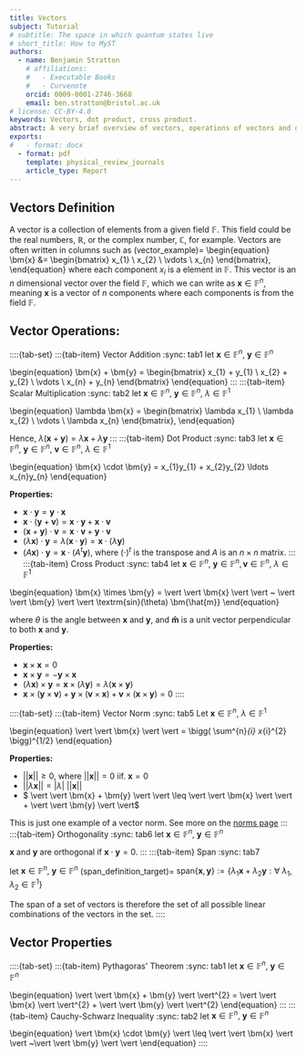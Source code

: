 ```yaml
---
title: Vectors 
subject: Tutorial
# subtitle: The space in which quantum states live
# short_title: How to MyST
authors:
  - name: Benjamin Stratton
    # affiliations:
    #   - Executable Books
    #   - Curvenote
    orcid: 0009-0001-2746-3668
    email: ben.stratton@bristol.ac.uk
# license: CC-BY-4.0
keywords: Vectors, dot product, cross product. 
abstract: A very brief overview of vectors, operations of vectors and other key properties. 
exports:
#   - format: docx
  - format: pdf
    template: physical_review_journals
    article_type: Report
---
```


## Vectors Definition 

A vector is a collection of elements from a given field $\mathbb{F}$. This field could be the real numbers, $\mathbb{R}$, or the complex number, $\mathbb{C}$, for example. Vectors are often written in columns such as 
(vector_example)=
\begin{equation}
    \bm{x} &= \begin{bmatrix}
           x_{1} \\
           x_{2} \\
           \vdots \\
           x_{n}
         \end{bmatrix},
  \end{equation}
where each component $x_{i}$ is a element in $\mathbb{F}$. This vector is an $n$ dimensional vector over the field $\mathbb{F}$, which we can write as $\bm{x} \in \mathbb{F}^{n}$, meaning $\bm{x}$ is a vector of $n$ components where each components is from the field $\mathbb{F}$. 

## Vector Operations:

::::{tab-set}
:::{tab-item} Vector Addition
:sync: tab1
let $\bm{x} \in \mathbb{F}^{n}, ~\bm{y} \in \mathbb{F}^{n}$ 

\begin{equation}
    \bm{x} + \bm{y} = \begin{bmatrix}
           x_{1} + y_{1} \\
           x_{2} + y_{2} \\
           \vdots \\
           x_{n} + y_{n}
         \end{bmatrix}
\end{equation}
:::
:::{tab-item} Scalar Multiplication
:sync: tab2
let $\bm{x} \in \mathbb{F}^{n}, ~ \bm{y} \in \mathbb{F}^{n},~ \lambda \in \mathbb{F}^{1}$

\begin{equation}
    \lambda \bm{x} = \begin{bmatrix}
           \lambda x_{1} \\
           \lambda x_{2} \\
           \vdots \\
           \lambda x_{n}
         \end{bmatrix},
\end{equation}

Hence, $\lambda (\bm{x} + \bm{y}) = \lambda \bm{x} + \lambda \bm{y}$
:::
:::{tab-item} Dot Product
:sync: tab3
let $\bm{x} \in \mathbb{F}^{n}, ~\bm{y} \in \mathbb{F}^{n}, ~\bm{v} \in \mathbb{F}^{n},~ \lambda \in \mathbb{F}^{1}$ 

\begin{equation}
    \bm{x} \cdot \bm{y} = x_{1}y_{1} + x_{2}y_{2} \ldots x_{n}y_{n}
\end{equation}

**Properties:**

- $\bm{x} \cdot \bm{y} = \bm{y} \cdot \bm{x}$
- $\bm{x} \cdot (\bm{y} + \bm{v}) = \bm{x} \cdot \bm{y} + \bm{x} \cdot \bm{v}$
- $(\bm{x} + \bm{y}) \cdot \bm{v} = \bm{x} \cdot \bm{v} + \bm{y} \cdot \bm{v}$
- $(\lambda \bm{x}) \cdot \bm{y} = \lambda(\bm{x} \cdot \bm{y}) = \bm{x} \cdot (\lambda \bm{y})$
- $(A\bm{x}) \cdot \bm{y} = \bm{x} \cdot (A^t\bm{y})$, where $(\cdot)^t$ is the transpose and $A$ is an $n \times n$ matrix. 
:::
:::{tab-item} Cross Product 
:sync: tab4
let $\bm{x} \in \mathbb{F}^{n}, ~\bm{y} \in \mathbb{F}^{n}, \bm{v} \in \mathbb{F}^{n}, ~ \lambda \in \mathbb{F}^{1}$

\begin{equation}
\bm{x} \times \bm{y} = \vert \vert \bm{x} \vert \vert ~ \vert \vert \bm{y} \vert \vert \textrm{sin}(\theta) \bm{\hat{m}}
\end{equation}

where $\theta$ is the angle between $\bm{x}$ and $\bm{y}$, and $\bm{\hat{m}}$ is a unit vector perpendicular to both $\bm{x}$ and $\bm{y}$. 

**Properties:**

- $\bm{x} \times \bm{x} = 0$
- $\bm{x} \times \bm{y} = - \bm{y} \times \bm{x}$
- $(\lambda \bm{x}) \times \bm{y} = \bm{x} \times (\lambda \bm{y}) = \lambda (\bm{x} \times \bm{y})$
- $\bm{x} \times (\bm{y} \times \bm{v}) + \bm{y} \times (\bm{v} \times \bm{x}) + \bm{v} \times (\bm{x} \times \bm{y}) = 0$
::::

::::{tab-set}
:::{tab-item} Vector Norm
:sync: tab5
Let $\bm{x} \in \mathbb{F}^{n}, ~ \lambda \in \mathbb{F}^{1}$

\begin{equation}
\vert \vert \bm{x} \vert \vert = \bigg( \sum^{n}_{i} x_{i}^{2} \bigg)^{1/2}
\end{equation}

**Properties:**

- $\vert \vert \bm{x} \vert \vert \geq 0, ~\textrm{where}~\vert \vert \bm{x} \vert \vert = 0 ~\textrm{iif.}~\bm{x}=0$
- $\vert \vert \lambda \bm{x} \vert \vert = \vert \lambda \vert ~ \vert \vert \bm{x} \vert \vert$
- $ \vert \vert \bm{x} + \bm{y} \vert \vert \leq \vert \vert \bm{x} \vert \vert + \vert \vert \bm{y} \vert \vert$

This is just one example of a vector norm. See more on the [norms page](#norms_page_target)
:::
:::{tab-item} Orthogonality
:sync: tab6
let $\bm{x} \in \mathbb{F}^{n}, ~\bm{y} \in \mathbb{F}^{n}$

$\bm{x}$ and $\bm{y}$ are orthogonal if $\bm{x} \cdot \bm{y} = 0$.
:::
:::{tab-item} Span
:sync: tab7

let $\bm{x} \in \mathbb{F}^{n}, ~\bm{y} \in \mathbb{F}^{n}$
(span_definition_target)=
$\textrm{span} \{ \bm{x},\bm{y} \} := \{\lambda_1 \bm{x} + \lambda_2 \bm{y} : \forall~ \lambda_1, \lambda_2 \in \mathbb{F}^{1} \}$

The span of a set of vectors is therefore the set of all possible linear combinations of the vectors in the set. 
::::

## Vector Properties 

::::{tab-set}
:::{tab-item} Pythagoras' Theorem
:sync: tab1
let $\bm{x} \in \mathbb{F}^{n}, ~\bm{y} \in \mathbb{F}^{n}$

\begin{equation}
\vert \vert \bm{x} + \bm{y} \vert \vert^{2} = \vert \vert \bm{x} \vert \vert^{2} + \vert \vert \bm{y} \vert \vert^{2}
\end{equation}
:::
:::{tab-item} Cauchy-Schwarz Inequality
:sync: tab2
let $\bm{x} \in \mathbb{F}^{n}, ~\bm{y} \in \mathbb{F}^{n}$

\begin{equation}
\vert \bm{x} \cdot \bm{y} \vert \leq \vert \vert \bm{x} \vert \vert ~\vert \vert \bm{y} \vert \vert 
\end{equation}
::::

